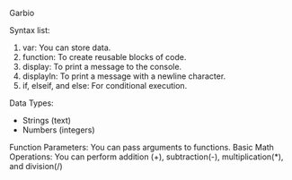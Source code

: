 Garbio

Syntax list:
1. var: You can store data.
2. function: To create reusable blocks of code.
3. display: To print a message to the console.
4. displayln: To print a message with a newline character.
5. if, elseif, and else: For conditional execution.

Data Types:
- Strings (text)
- Numbers (integers)

Function Parameters: You can pass arguments to functions.
Basic Math Operations: You can perform addition (+), subtraction(-), multiplication(*), and division(/)
